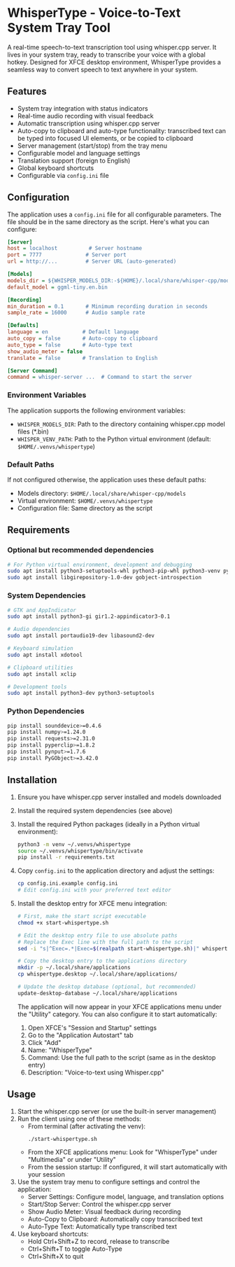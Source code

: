 # WhisperType - Voice-to-Text System Tray Tool

A real-time speech-to-text transcription tool using whisper.cpp server. It lives in your system tray, ready to transcribe your voice with a global hotkey. Designed for XFCE desktop environment, WhisperType provides a seamless way to convert speech to text anywhere in your system.

## Features

- System tray integration with status indicators
- Real-time audio recording with visual feedback
- Automatic transcription using whisper.cpp server
- Auto-copy to clipboard and auto-type functionality: transcribed text can be typed into focused UI elements, or be copied to clipboard
- Server management (start/stop) from the tray menu
- Configurable model and language settings
- Translation support (foreign to English)
- Global keyboard shortcuts
- Configurable via `config.ini` file

## Configuration

The application uses a `config.ini` file for all configurable parameters. The file should be in the same directory as the script. Here's what you can configure:

```ini
[Server]
host = localhost          # Server hostname
port = 7777              # Server port
url = http://...         # Server URL (auto-generated)

[Models]
models_dir = ${WHISPER_MODELS_DIR:-${HOME}/.local/share/whisper-cpp/models}
default_model = ggml-tiny.en.bin

[Recording]
min_duration = 0.1       # Minimum recording duration in seconds
sample_rate = 16000      # Audio sample rate

[Defaults]
language = en           # Default language
auto_copy = false       # Auto-copy to clipboard
auto_type = false       # Auto-type text
show_audio_meter = false
translate = false       # Translation to English

[Server Command]
command = whisper-server ...  # Command to start the server
```

### Environment Variables

The application supports the following environment variables:
- `WHISPER_MODELS_DIR`: Path to the directory containing whisper.cpp model files (*.bin)
- `WHISPER_VENV_PATH`: Path to the Python virtual environment (default: `$HOME/.venvs/whispertype`)

### Default Paths

If not configured otherwise, the application uses these default paths:
- Models directory: `$HOME/.local/share/whisper-cpp/models`
- Virtual environment: `$HOME/.venvs/whispertype`
- Configuration file: Same directory as the script

## Requirements

### Optional but recommended dependencies
```bash
# For Python virtual environment, development and debugging
sudo apt install python3-setuptools-whl python3-pip-whl python3-venv python3.12-venv
sudo apt install libgirepository-1.0-dev gobject-introspection
```

### System Dependencies

```bash
# GTK and AppIndicator
sudo apt install python3-gi gir1.2-appindicator3-0.1

# Audio dependencies
sudo apt install portaudio19-dev libasound2-dev

# Keyboard simulation
sudo apt install xdotool

# Clipboard utilities
sudo apt install xclip

# Development tools
sudo apt install python3-dev python3-setuptools
```

### Python Dependencies
```bash
pip install sounddevice>=0.4.6
pip install numpy>=1.24.0
pip install requests>=2.31.0
pip install pyperclip>=1.8.2
pip install pynput>=1.7.6
pip install PyGObject>=3.42.0
```

## Installation

1. Ensure you have whisper.cpp server installed and models downloaded
2. Install the required system dependencies (see above)
3. Install the required Python packages (ideally in a Python virtual environment):
   ```bash
   python3 -m venv ~/.venvs/whispertype
   source ~/.venvs/whispertype/bin/activate
   pip install -r requirements.txt
   ```
4. Copy `config.ini` to the application directory and adjust the settings:
   ```bash
   cp config.ini.example config.ini
   # Edit config.ini with your preferred text editor
   ```
5. Install the desktop entry for XFCE menu integration:
   ```bash
   # First, make the start script executable
   chmod +x start-whispertype.sh
   
   # Edit the desktop entry file to use absolute paths
   # Replace the Exec line with the full path to the script
   sed -i "s|^Exec=.*|Exec=$(realpath start-whispertype.sh)|" whispertype.desktop
   
   # Copy the desktop entry to the applications directory
   mkdir -p ~/.local/share/applications
   cp whispertype.desktop ~/.local/share/applications/
   
   # Update the desktop database (optional, but recommended)
   update-desktop-database ~/.local/share/applications
   ```

   The application will now appear in your XFCE applications menu under the "Utility" category.
   You can also configure it to start automatically:
   1. Open XFCE's "Session and Startup" settings
   2. Go to the "Application Autostart" tab
   3. Click "Add"
   4. Name: "WhisperType"
   5. Command: Use the full path to the script (same as in the desktop entry)
   6. Description: "Voice-to-text using Whisper.cpp"

## Usage

1. Start the whisper.cpp server (or use the built-in server management)
2. Run the client using one of these methods:
   - From terminal (after activating the venv):
     ```bash
     ./start-whispertype.sh
     ```
   - From the XFCE applications menu: Look for "WhisperType" under "Multimedia" or under "Utility"
   - From the session startup: If configured, it will start automatically with your session
3. Use the system tray menu to configure settings and control the application:
   - Server Settings: Configure model, language, and translation options
   - Start/Stop Server: Control the whisper.cpp server
   - Show Audio Meter: Visual feedback during recording
   - Auto-Copy to Clipboard: Automatically copy transcribed text
   - Auto-Type Text: Automatically type transcribed text
4. Use keyboard shortcuts:
   - Hold Ctrl+Shift+Z to record, release to transcribe
   - Ctrl+Shift+T to toggle Auto-Type
   - Ctrl+Shift+X to quit 